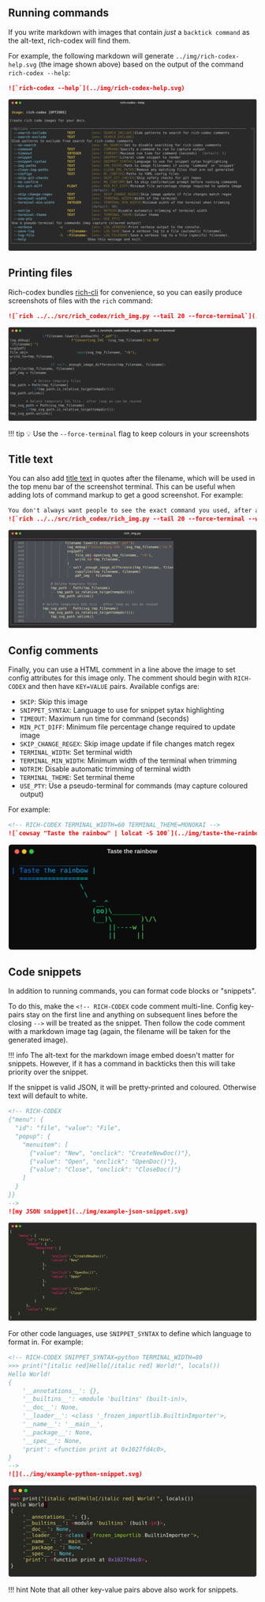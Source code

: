 ## Running commands

If you write markdown with images that contain _just_ a `backtick command` as the alt-text, rich-codex will find them.

For example, the following markdown will generate `../img/rich-codex-help.svg` (the image shown above) based on the output of the command `rich-codex --help`:

```markdown
![`rich-codex --help`](../img/rich-codex-help.svg)
```

![`rich-codex --help`](../img/rich-codex-help.svg)

## Printing files

Rich-codex bundles [rich-cli](https://github.com/Textualize/rich-cli) for convenience, so you can easily produce screenshots of files with the `rich` command:

```markdown
![`rich ../../src/rich_codex/rich_img.py --tail 20 --force-terminal`](../img/rich-codex-snippet.svg)
```

![`rich ../../src/rich_codex/rich_img.py --tail 20 --force-terminal`](../img/rich-codex-snippet.svg)

<!-- prettier-ignore-start -->
!!! tip
    💡 Use the `--force-terminal` flag to keep colours in your screenshots
<!-- prettier-ignore-end -->

## Title text

You can also add [title text](https://daringfireball.net/projects/markdown/syntax#img) in quotes after the filename, which will be used in the top menu bar of the screenshot terminal.
This can be useful when adding lots of command markup to get a good screenshot. For example:

```markdown
You don't always want people to see the exact command you used, after all.
![`rich ../../src/rich_codex/rich_img.py --tail 20 --force-terminal --width 120 --line-numbers --guides --panel rounded --panel-style magenta --theme monokai`](../img/rich-codex-snippet-title.svg "rich_img.py")
```

![long rich-cli command](../img/rich-codex-snippet-title.svg "rich_img.py")

## Config comments

Finally, you can use a HTML comment in a line above the image to set config attributes for this image only.
The comment should begin with `RICH-CODEX` and then have `KEY=VALUE` pairs. Available configs are:

- `SKIP`: Skip this image
- `SNIPPET_SYNTAX`: Language to use for snippet sytax highlighting
- `TIMEOUT`: Maximum run time for command (seconds)
- `MIN_PCT_DIFF`: Minimum file percentage change required to update image
- `SKIP_CHANGE_REGEX`: Skip image update if file changes match regex
- `TERMINAL_WIDTH`: Set terminal width
- `TERMINAL_MIN_WIDTH`: Minimum width of the terminal when trimming
- `NOTRIM`: Disable automatic trimming of terminal width
- `TERMINAL_THEME`: Set terminal theme
- `USE_PTY`: Use a pseudo-terminal for commands (may capture coloured output)

For example:

<!-- prettier-ignore-start -->

```markdown
<!-- RICH-CODEX TERMINAL_WIDTH=60 TERMINAL_THEME=MONOKAI -->
![`cowsay "Taste the rainbow" | lolcat -S 100`](../img/taste-the-rainbow.svg "Taste the rainbow")
```

<!-- RICH-CODEX TERMINAL_WIDTH=60 TERMINAL_THEME=MONOKAI -->
![`cowsay "Taste the rainbow" | lolcat -S 100`](../img/taste-the-rainbow.svg "Taste the rainbow")

<!-- prettier-ignore-end -->

## Code snippets

In addition to running commands, you can format code blocks or "snippets".

To do this, make the `<!-- RICH-CODEX` code comment multi-line. Config key-pairs stay on the first line and anything on subsequent lines before the closing `-->` will be treated as the snippet. Then follow the code comment with a markdown image tag (again, the filename will be taken for the generated image).

<!-- prettier-ignore-start -->

!!! info
    The alt-text for the markdown image embed doesn't matter for snippets. However, if it has a command in backticks then this will take priority over the snippet.

If the snippet is valid JSON, it will be pretty-printed and coloured. Otherwise text will default to white.

```markdown
<!-- RICH-CODEX
{"menu": {
  "id": "file", "value": "File",
  "popup": {
    "menuitem": [
      {"value": "New", "onclick": "CreateNewDoc()"},
      {"value": "Open", "onclick": "OpenDoc()"},
      {"value": "Close", "onclick": "CloseDoc()"}
    ]
  }
}}
-->
![my JSON snippet](../img/example-json-snippet.svg)
```
![my snippet](../img/example-json-snippet.svg)

For other code languages, use `SNIPPET_SYNTAX` to define which language to format in. For example:

```markdown
<!-- RICH-CODEX SNIPPET_SYNTAX=python TERMINAL_WIDTH=80
>>> print("[italic red]Hello[/italic red] World!", locals())
Hello World!
{
    '__annotations__': {},
    '__builtins__': <module 'builtins' (built-in)>,
    '__doc__': None,
    '__loader__': <class '_frozen_importlib.BuiltinImporter'>,
    '__name__': '__main__',
    '__package__': None,
    '__spec__': None,
    'print': <function print at 0x1027fd4c0>,
}
-->
![](../img/example-python-snippet.svg)
```
![](../img/example-python-snippet.svg)

!!! hint
    Note that all other key-value pairs above also work for snippets.

<!-- prettier-ignore-end -->
